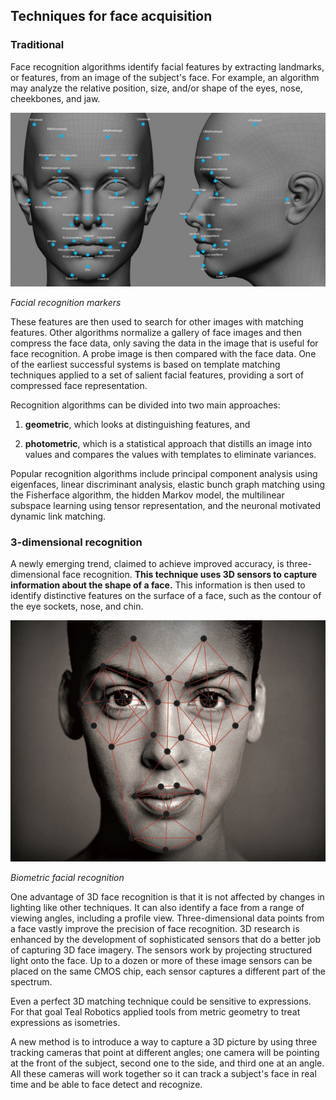## Techniques for face acquisition

### Traditional

Face recognition algorithms identify facial features by extracting landmarks, or features, from an image of the subject's face.
For example, an algorithm may analyze the relative position, size, and/or shape of the eyes, nose, cheekbones, and jaw.

![Facial recognition markers](/assets/pictures/01_markers.jpg)

*Facial recognition markers*

These features are then used to search for other images with matching features.
Other algorithms normalize a gallery of face images and then compress the face data, only saving the data in the image that is useful for face recognition.
A probe image is then compared with the face data.
One of the earliest successful systems is based on template matching techniques applied to a set of salient facial features, providing a sort of compressed face representation.

Recognition algorithms can be divided into two main approaches:

1. **geometric**, which looks at distinguishing features, and

2. **photometric**, which is a statistical approach that distills an image into values and compares the values with templates to eliminate variances.

Popular recognition algorithms include principal component analysis using eigenfaces, linear discriminant analysis, elastic bunch graph matching using the Fisherface algorithm, the hidden Markov model, the multilinear subspace learning using tensor representation, and the neuronal motivated dynamic link matching.

### 3-dimensional recognition

A newly emerging trend, claimed to achieve improved accuracy, is three-dimensional face recognition.
**This technique uses 3D sensors to capture information about the shape of a face.**
This information is then used to identify distinctive features on the surface of a face, such as the contour of the eye sockets, nose, and chin.

![Biometric facial recognition](/assets/pictures/02_biometric.jpg)

*Biometric facial recognition*

One advantage of 3D face recognition is that it is not affected by changes in lighting like other techniques.
It can also identify a face from a range of viewing angles, including a profile view.
Three-dimensional data points from a face vastly improve the precision of face recognition.
3D research is enhanced by the development of sophisticated sensors that do a better job of capturing 3D face imagery.
The sensors work by projecting structured light onto the face.
Up to a dozen or more of these image sensors can be placed on the same CMOS chip, each sensor captures a different part of the spectrum.

Even a perfect 3D matching technique could be sensitive to expressions.
For that goal Teal Robotics applied tools from metric geometry to treat expressions as isometries.

A new method is to introduce a way to capture a 3D picture by using three tracking cameras that point at different angles; one camera will be pointing at the front of the subject, second one to the side, and third one at an angle.
All these cameras will work together so it can track a subject's face in real time and be able to face detect and recognize.
